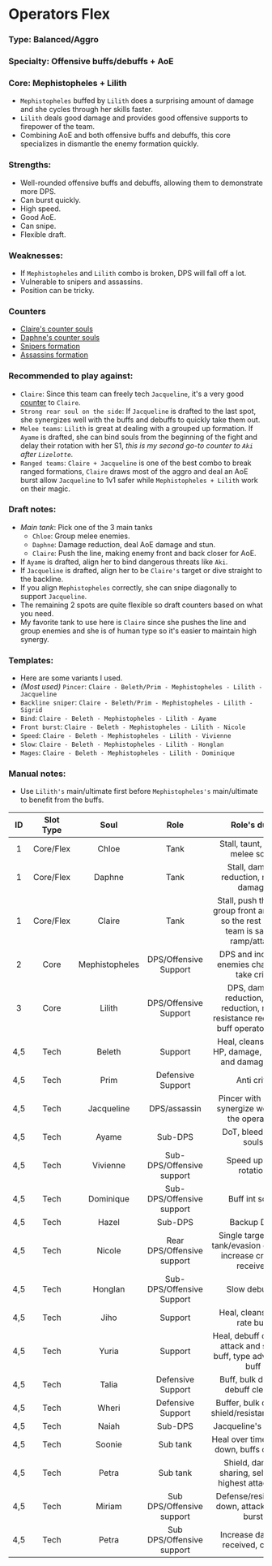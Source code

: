 # Operators Flex

### Type: Balanced/Aggro

### Specialty: Offensive buffs/debuffs + AoE

### Core: Mephistopheles + Lilith
- `Mephistopheles` buffed by `Lilith` does a surprising amount of damage and she cycles through her skills faster.
- `Lilith` deals good damage and provides good offensive supports to firepower of the team.
- Combining AoE and both offensive buffs and debuffs, this core specializes in dismantle the enemy formation quickly.

### Strengths:
- Well-rounded offensive buffs and debuffs, allowing them to demonstrate more DPS.
- Can burst quickly.
- High speed.
- Good AoE.
- Can snipe.
- Flexible draft.

### Weaknesses:
- If `Mephistopheles` and `Lilith` combo is broken, DPS will fall off a lot.
- Vulnerable to snipers and assassins.
- Position can be tricky.

### Counters
- [Claire's counter souls](../counters/souls/claire.md)
- [Daphne's counter souls](../counters/souls/daphne.md)
- [Snipers formation](../counters/formations/snipers.md)
- [Assassins formation](../counters/formations/assassins.md)

### Recommended to play against:
- `Claire`: Since this team can freely tech `Jacqueline`, it's a very good [counter](../counters/souls/claire.md) to `Claire`.
- `Strong rear soul on the side`: If `Jacqueline` is drafted to the last spot, she synergizes well with the buffs and debuffs to quickly take them out.
- `Melee teams`: `Lilith` is great at dealing with a grouped up formation. If `Ayame` is drafted, she can bind souls from the beginning of the fight and delay their rotation with her S1, *this is my second go-to counter to `Aki` after `Lizelotte`*.
- `Ranged teams`: `Claire + Jacqueline` is one of the best combo to break ranged formations, `Claire` draws most of the aggro and deal an AoE burst allow `Jacqueline` to 1v1 safer while `Mephistopheles + Lilith` work on their magic.

### Draft notes:
- *Main tank*: Pick one of the 3 main tanks
    - `Chloe`: Group melee enemies.
    - `Daphne`: Damage reduction, deal AoE damage and stun.
    - `Claire`: Push the line, making enemy front and back closer for AoE.
- If `Ayame` is drafted, align her to bind dangerous threats like `Aki`.
- If `Jacqueline` is drafted, align her to be `Claire's` target or dive straight to the backline.
- If you align `Mephistopheles` correctly, she can snipe diagonally to support `Jacqueline`.
- The remaining 2 spots are quite flexible so draft counters based on what you need.
- My favorite tank to use here is `Claire` since she pushes the line and group enemies and she is of human type so it's easier to maintain high synergy.

### Templates:
- Here are some variants I used.
- *(Most used)* `Pincer`: `Claire - Beleth/Prim - Mephistopheles - Lilith - Jacqueline`
- `Backline sniper`: `Claire - Beleth/Prim - Mephistopheles - Lilith - Sigrid`
- `Bind`: `Claire - Beleth - Mephistopheles - Lilith - Ayame`
- `Front burst`: `Claire - Beleth - Mephistopheles - Lilith - Nicole`
- `Speed`: `Claire - Beleth - Mephistopheles - Lilith - Vivienne`
- `Slow`: `Claire - Beleth - Mephistopheles - Lilith - Honglan`
- `Mages`: `Claire - Beleth - Mephistopheles - Lilith - Dominique`

### Manual notes:
- Use `Lilith's` main/ultimate first before `Mephistopheles's` main/ultimate to benefit from the buffs. 

|ID|Slot Type|Soul|Role|Role's duty|
|:---:|:---:|:---:|:---:|:---:|
|1|Core/Flex|Chloe|Tank|Stall, taunt, group melee souls|
|1|Core/Flex|Daphne|Tank|Stall, damage reduction, return damage|
|1|Core/Flex|Claire|Tank|Stall, push the line, group front and back so the rest of the team is safe to ramp/attack|
|2|Core|Mephistopheles|DPS/Offensive Support|DPS and increase enemies chance to take crits|
|3|Core|Lilith|DPS/Offensive Support|DPS, damage reduction, DEF reduction, magic resistance reduction, buff operator souls|
|4,5|Tech|Beleth|Support|Heal, cleanse, max HP, damage, crit rate and damage buff|
|4,5|Tech|Prim|Defensive Support|Anti crits|
|4,5|Tech|Jacqueline|DPS/assassin|Pincer with *Claire*, synergize well with the operators |
|4,5|Tech|Ayame|Sub-DPS|DoT, bleed, bind souls|
|4,5|Tech|Vivienne|Sub-DPS/Offensive support|Speed up skill rotation|
|4,5|Tech|Dominique|Sub-DPS/Offensive support|Buff int souls|
|4,5|Tech|Hazel|Sub-DPS|Backup DPS|
|4,5|Tech|Nicole|Rear DPS/Offensive support|Single target DPS, tank/evasion counter, increase crit rate received|
|4,5|Tech|Honglan|Sub-DPS/Offensive Support|Slow debuffer|
|4,5|Tech|Jiho|Support|Heal, cleanse, crit rate buff|
|4,5|Tech|Yuria|Support|Heal, debuff cleanse, attack and speed buff, type advantage buff|
|4,5|Tech|Talia|Defensive Support|Buff, bulk doping, debuff cleanse|
|4,5|Tech|Wheri|Defensive Support|Buffer, bulk doping, shield/resistance/heal|
|4,5|Tech|Naiah|Sub-DPS|Jacqueline's counter|
|4,5|Tech|Soonie|Sub tank|Heal over time, attack down, buffs cleanse|
|4,5|Tech|Petra|Sub tank|Shield, damage sharing, self heal, highest attack bait|
|4,5|Tech|Miriam|Sub DPS/Offensive support|Defense/resistance down, attack down, burst|
|4,5|Tech|Petra|Sub DPS/Offensive support|Increase damage received, charm|
